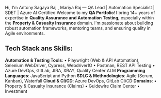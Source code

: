Hi, I'm Antony Sagaya Raj , Mariya Raj — QA Lead | Automation Specialist | SDET | Azure AI Certified
Welcome to my **QA Portfolio**! 
I bring 14+ years of expertise in **Quality Assurance and Automation Testing**, especially within the **Property & Casualty Insurance** domain.
I'm passionate about building robust automation frameworks, mentoring teams, and ensuring quality in Agile environments.

## Tech Stack ans Skills:
**Automation & Testing Tools**:
•  Playwright (Web & API Automation), Selenium WebDriver, Cypress, WebdriverIO
•  Postman, REST API Testing
•  Azure DevOps, GitLab, JIRA, XRAY, Quality Center ALM
**Programming Languages**: JavaScript and Python
**SDLC & Methodologies**: Agile (Scrum, Kanban), Waterfall
**Cloud & CI/CD**: Azure DevOps, GitLab CI/CD
**Domains**:
•  Property & Casualty Insurance (Claims)
•  Guidewire Claim Center
•  Investment
